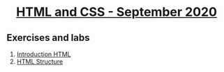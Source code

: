 
# <a href="https://softuni.bg/trainings/3122/html-and-css-september-2020"><p align="center"> HTML and CSS - September 2020<p>
</a>



## Exercises and labs
1. <a href="https://github.com/PhilShishov/Software-University/tree/master/HTML%20%26%20CSS/01.Introduction-HTML" > Introduction HTML</a> 
2. <a href="https://github.com/PhilShishov/Software-University/tree/master/HTML%20%26%20CSS/02.HTML-Structure" > HTML Structure</a> 
